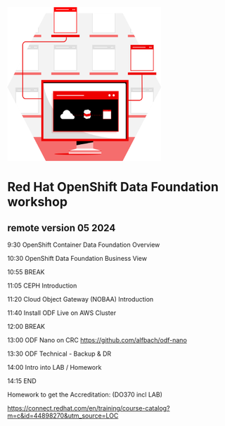 <img src="https://github.com/RHEPDS/OCPStorage/blob/main/RH_Brand_MCS_APP_SERVICES.svg" width="350" height="350">

# Red Hat OpenShift Data Foundation workshop
## remote version 05 2024

9:30	OpenShift Container Data Foundation Overview

10:30	OpenShift Data Foundation Business View

10:55 BREAK

11:05	CEPH Introduction

11:20	Cloud Object Gateway (NOBAA) Introduction 

11:40	Install ODF Live on AWS Cluster

12:00	BREAK

13:00 ODF Nano on CRC https://github.com/alfbach/odf-nano

13:30	ODF Technical - Backup & DR

14:00 Intro into LAB / Homework

14:15	END

Homework to get the Accreditation: (DO370 incl LAB) 

https://connect.redhat.com/en/training/course-catalog?m=c&id=44898270&utm_source=LOC

